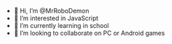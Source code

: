 - 👋 Hi, I’m @MrRoboDemon
- 👀 I’m interested in JavaScript 
- 🌱 I’m currently learning in school
- 💞️ I’m looking to collaborate on PC or Android games

<!---
MrRoboDemon/MrRoboDemon is a ✨ special ✨ repository because its `README.md` (this file) appears on your GitHub profile.
You can click the Preview link to take a look at your changes.
--->
